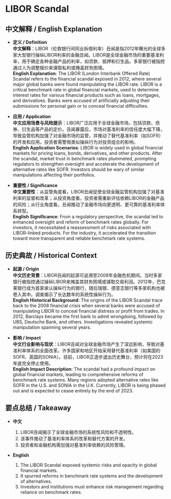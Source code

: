 # LIBOR Scandal

## 中文解释 / English Explanation

* **定义 / Definition**  
  **中文解释**：LIBOR（伦敦银行间同业拆借利率）丑闻是指2012年曝光的全球多家大型银行操纵LIBOR利率的金融丑闻。LIBOR是全球金融市场的重要基准利率，用于确定各种金融产品的利率，如贷款、抵押和衍生品。多家银行被指控通过人为调整报价来谋取私利或掩盖财务困境。  
  **English Explanation**: The LIBOR (London Interbank Offered Rate) Scandal refers to the financial scandal exposed in 2012, where several major global banks were found manipulating the LIBOR rate. LIBOR is a critical benchmark rate in global financial markets, used to determine interest rates for various financial products such as loans, mortgages, and derivatives. Banks were accused of artificially adjusting their submissions for personal gain or to conceal financial difficulties.

* **应用 / Application**  
  **中文应用场景与风险提示**：LIBOR广泛应用于全球金融市场，包括贷款、债券、衍生品等产品的定价。丑闻暴露后，市场对基准利率的信任度大幅下降，导致监管机构加强了对金融市场的监管，并推动了替代基准利率（如SOFR）的开发和应用。投资者需警惕类似操纵行为对投资组合的影响。  
  **English Application Scenarios**: LIBOR is widely used in global financial markets for pricing loans, bonds, derivatives, and other products. After the scandal, market trust in benchmark rates plummeted, prompting regulators to strengthen oversight and accelerate the development of alternative rates like SOFR. Investors should be wary of similar manipulations affecting their portfolios.

* **重要性 / Significance**  
  **中文重要性**：从监管角度看，LIBOR丑闻促使全球金融监管机构加强了对基准利率的监督和改革；从投资角度看，投资者需重新评估依赖LIBOR的金融产品的风险；从行业角度看，丑闻推动了金融市场向更透明、更可靠的基准利率体系转型。  
  **English Significance**: From a regulatory perspective, the scandal led to enhanced oversight and reform of benchmark rates globally. For investors, it necessitated a reassessment of risks associated with LIBOR-linked products. For the industry, it accelerated the transition toward more transparent and reliable benchmark rate systems.

## 历史典故 / Historical Context

* **起源 / Origin**  
  **中文历史背景**：LIBOR丑闻的起源可追溯至2008年金融危机期间。当时多家银行被指控通过操纵LIBOR来掩盖其财务困境或谋取交易利润。2012年，巴克莱银行成为首家承认操纵行为的银行，随后瑞银、德意志银行等多家机构也被卷入其中。调查揭示了长达数年的系统性操纵行为。  
  **English Historical Background**: The origins of the LIBOR Scandal trace back to the 2008 financial crisis when several banks were accused of manipulating LIBOR to conceal financial distress or profit from trades. In 2012, Barclays became the first bank to admit wrongdoing, followed by UBS, Deutsche Bank, and others. Investigations revealed systemic manipulation spanning several years.

* **影响 / Impact**  
  **中文行业影响与现状**：LIBOR丑闻对全球金融市场产生了深远影响，导致对基准利率体系的全面改革。许多国家和地区开始采用替代基准利率（如美国的SOFR、英国的SONIA）。目前，LIBOR正逐步退出历史舞台，预计将在2023年底完全停止使用。  
  **English Impact Description**: The scandal had a profound impact on global financial markets, leading to comprehensive reforms of benchmark rate systems. Many regions adopted alternative rates like SOFR in the U.S. and SONIA in the U.K. Currently, LIBOR is being phased out and is expected to cease entirely by the end of 2023.

## 要点总结 / Takeaway

* **中文**  
  1. LIBOR丑闻揭示了全球金融市场的系统性风险和不透明性。
  2. 该事件推动了基准利率体系的改革和替代方案的开发。
  3. 投资者和金融机构需加强对基准利率依赖的风险管理。

* **English**  
  1. The LIBOR Scandal exposed systemic risks and opacity in global financial markets.
  2. It spurred reforms in benchmark rate systems and the development of alternatives.
  3. Investors and institutions must enhance risk management regarding reliance on benchmark rates.